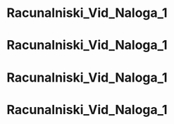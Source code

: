 # Racunalniski_Vid_Naloga_1
# Racunalniski_Vid_Naloga_1
# Racunalniski_Vid_Naloga_1
# Racunalniski_Vid_Naloga_1
